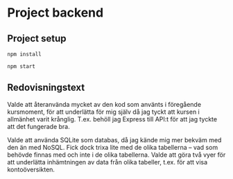 # Project backend

## Project setup
```
npm install
```

```
npm start
```

## Redovisningstext
Valde att återanvända mycket av den kod som använts i föregående kursmoment, för att underlätta för mig själv då jag tyckt att kursen i allmänhet varit krånglig. T.ex. behöll jag Express till API:t för att jag tyckte att det fungerade bra.

Valde att använda SQLite som databas, då jag kände mig mer bekväm med den än med NoSQL. Fick dock trixa lite med de olika tabellerna – vad som behövde finnas med och inte i de olika tabellerna. Valde att göra två vyer för att underlätta inhämtningen av data från olika tabeller, t.ex. för att visa kontoöversikten.
